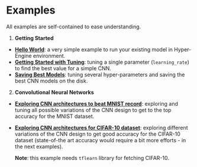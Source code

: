 # Examples

All examples are self-contained to ease understanding.

1. **Getting Started**
 - [**Hello World**](1_1_hello_word_with_mnist.py):
 a very simple example to run your existing model in Hyper-Engine environment.
 - [**Getting Started with Tuning**](1_2_getting_started_with_tuning.py):
 tuning a single parameter (`learning_rate`) to find the best value for
 a simple CNN.
 - [**Saving Best Models**](1_3_saving_best_models_mnist.py):
 tuning several hyper-parameters and saving the best CNN models on the disk.

2. **Convolutional Neural Networks**
 - [**Exploring CNN architectures to beat MNIST record**](2_1_cnn_mnist.py):
 exploring and tuning all possible variations of the CNN design to get
 to the top accuracy for the MNIST dataset.
 - [**Exploring CNN architectures for CIFAR-10 dataset**](2_2_cnn_cifar.py):
 exploring different variations of the CNN design to get good accuracy for the CIFAR-10 dataset
 (state-of-the art accuracy would require a bit more efforts - in the next examples).
 
   **Note**: this example needs `tflearn` library for fetching CIFAR-10.
